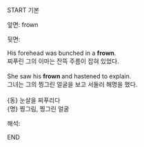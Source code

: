 START
기본

앞면:
frown


뒷면:
<div>His forehead was bunched in a <b>frown</b>. </div><div><div>찌푸린 그의 이마는 잔뜩 주름이 잡혀 있었다.</div></div><div><br></div><div><div>She saw his <b>frown </b>and hastened to explain. </div><div><div>그녀는 그의 찡그린 얼굴을 보고 서둘러 해명을 했다.</div></div></div><div><br></div><div>{동} 눈살을 찌푸리다</div><div>{명} 찡그림, 찡그린 얼굴</div>


해석:

END